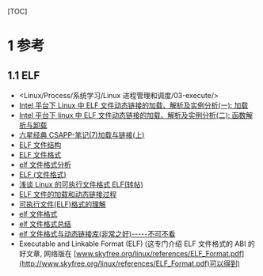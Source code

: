 [TOC]

# 1 参考

## 1.1 ELF

- <Linux/Process/系统学习/Linux 进程管理和调度/03-execute/>
- [Intel 平台下 Linux 中 ELF 文件动态链接的加载、解析及实例分析(一): 加载](http://www.ibm.com/developerworks/cn/linux/l-elf/part1/)
- [Intel 平台下 linux 中 ELF 文件动态链接的加载、解析及实例分析(二): 函数解析与卸载](https://www.ibm.com/developerworks/cn/linux/l-elf/part2/)
- [六星经典 CSAPP-笔记(7)加载与链接(上)](http://blog.csdn.net/dc_726/article/details/45921979)
- [ELF 文件结构 ](http://blog.chinaunix.net/uid-26430381-id-3408417.html)
- [ELF 文件格式](http://www.cnblogs.com/brianhxh/archive/2009/07/04/1517020.html)
- [elf 文件格式分析](http://blog.csdn.net/wu5795175/article/details/7657580)
- [ELF (文件格式)](http://baike.baidu.com/link?url=WF2n6700ckIT8r3YByfvz3_hnDa5uuXvnBOLrruyQXrWEvtNCfyE6h2MubPDZ7JXxkmgz1R07v_5P4jOtatNlkSbyYtExonbBCsSnwfwVb7)
- [浅谈 Linux 的可执行文件格式 ELF(转帖) ](http://blog.chinaunix.net/uid-9068997-id-2010376.html)
- [ELF 文件的加载和动态链接过程](http://jzhihui.iteye.com/blog/1447570)
- [可执行文件(ELF)格式的理解](http://www.cnblogs.com/xmphoenix/archive/2011/10/23/2221879.html)
- [elf 文件格式](http://www.360doc.com/content/13/0821/12/7377734_308735271.shtml)
- [elf 文件格式总结](http://www.lxway.com/805909004.htm)
- [elf 文件格式与动态链接库(非常之好)-----不可不看](http://blog.chinaunix.net/uid-26404697-id-3181837.html)
- Executable and Linkable Format (ELF) (这专门介绍 ELF 文件格式的 ABI 的好文章, 网络版在 [www.skyfree.org/linux/references/ELF_Format.pdf](http://www.skyfree.org/linux/references/ELF_Format.pdf)可以得到)